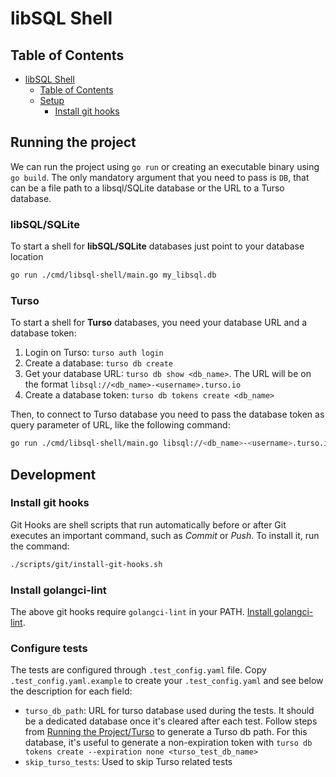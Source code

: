 # libSQL Shell

## Table of Contents

- [libSQL Shell](#libsql-shell)
  - [Table of Contents](#table-of-contents)
  - [Setup](#setup)
    - [Install git hooks](#install-git-hooks)

## Running the project

We can run the project using `go run` or creating an executable binary using `go build`. The only mandatory argument that you need to pass is `DB`, that can be a file path to a libsql/SQLite database or the URL to a Turso database.

### libSQL/SQLite
To start a shell for **libSQL/SQLite** databases just point to your database location
```sh
go run ./cmd/libsql-shell/main.go my_libsql.db
```

### Turso
To start a shell for **Turso** databases, you need your database URL and a database token:

1. Login on Turso: `turso auth login`
2. Create a database: `turso db create`
3. Get your database URL: `turso db show <db_name>`. The URL will be on the format `libsql://<db_name>-<username>.turso.io`
4. Create a database token: `turso db tokens create <db_name>`

Then, to connect to Turso database you need to pass the database token as query parameter of URL, like the following command:
```sh
go run ./cmd/libsql-shell/main.go libsql://<db_name>-<username>.turso.io/?authToken=<db_token>`
```

## Development

### Install git hooks

Git Hooks are shell scripts that run automatically before or after Git executes an important command, such as *Commit* or *Push*. To install it, run the command:

```bash
./scripts/git/install-git-hooks.sh
```

### Install golangci-lint

The above git hooks require `golangci-lint` in your PATH. [Install golangci-lint](https://golangci-lint.run/usage/install/).

### Configure tests

The tests are configured through `.test_config.yaml` file. Copy `.test_config.yaml.example` to create your `.test_config.yaml` and see below the description for each field:
  - `turso_db_path`: URL for turso database used during the tests. It should be a dedicated database once it's cleared after each test. Follow steps from [Running the Project/Turso](#Turso) to generate a Turso db path. For this database, it's useful to generate a non-expiration token with `turso db tokens create --expiration none <turso_test_db_name>`
  - `skip_turso_tests`: Used to skip Turso related tests
